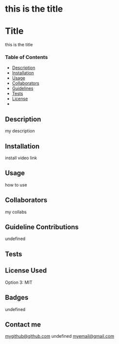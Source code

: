 # this is the title

# Title
this is the title

### Table of Contents
- <a name="description" href="#description">Description</a>
- <a name="installation" href="#installation">Installation</a>
- <a name="usage" href="#usage">Usage</a>
- <a name="collaborators" href="#collaborators">Collaborators</a>
- <a name="guidelines" href="#guidelines">Guidelines</a>
- <a name="tests" href="#tests">Tests</a>
- <a name="license" href="#license">License</a>
- <a name="contact" href="#contact"></a>

## Description
my description

## Installation 
install video link


## Usage 
how to use

## Collaborators
my collabs

## Guideline Contributions  
undefined

## Tests 


## License Used 
Option 3: MIT

## Badges
undefined

## Contact me
mygithub@github.com
undefined
myemail@gmail.com

